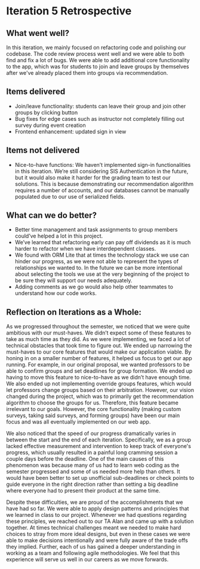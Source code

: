 # Iteration 5 Retrospective

## What went well?

In this iteration, we mainly focused on refactoring code and polishing our codebase. The code review process went well and we were able to both find and fix a lot of bugs. We were able to add additional core functionality to the app, which was for students to join and leave groups by themselves after we've already placed them into groups via recommendation.

## Items delivered

- Join/leave functionality: students can leave their group and join other groups by clicking button 
- Bug fixes for edge cases such as instructor not completely filling out survey during event creation
- Frontend enhancement: updated sign in view 

## Items not delivered

- Nice-to-have functions: We haven’t implemented sign-in functionalities in this iteration. We’re still considering SIS Authentication in the future, but it would also make it harder for the grading team to test our solutions. This is because demonstrating our recommendation algorithm requires a number of accounts, and our databases cannot be manually populated due to our use of serialized fields.

## What can we do better?

- Better time management and task assignments to group members could’ve helped a lot in this project.
- We’ve learned that refactoring early can pay off dividends as it is much harder to refactor when we have interdependent classes. 
- We found with ORM Lite that at times the technology stack we use can hinder our progress, as we were not able to represent the types of relationships we wanted to. In the future we can be more intentional about selecting the tools we use at the very beginning of the project to be sure they will support our needs adequately.
- Adding comments as we go would also help other teammates to understand how our code works.


## Reflection on Iterations as a Whole:

As we progressed throughout the semester, we noticed that we were quite ambitious with our must-haves. We didn’t expect some of these features to take as much time as they did. As we were implementing, we faced a lot of technical obstacles that took time to figure out. We ended up narrowing the must-haves to our core features that would make our application viable. By honing in on a smaller number of features, it helped us focus to get our app running. For example, in our original proposal, we wanted professors to be able to confirm groups and set deadlines for group formation. We ended up having to move this feature to nice-to-have as we didn’t have enough time. We also ended up not implementing override groups features, which would let professors change groups based on their arbitration. However, our vision changed during the project, which was to primarily get the recommendation algorithm to choose the groups for us. Therefore, this feature became irrelevant to our goals. However, the core functionality (making custom surveys, taking said surveys, and forming groups) have been our main focus and was all eventually implemented on our web app.

We also noticed that the speed of our progress dramatically varies in between the start and the end of each iteration. Specifically, we as a group lacked effective measurement and intervention to keep track of everyone's progress, which usually resulted in a painful long cramming session a couple days before the deadline. One of the main causes of this phenomenon was because many of us had to learn web coding as the semester progressed and some of us needed more help than others. It would have been better to set up unofficial sub-deadlines or check points to guide everyone in the right direction rather than setting a big deadline where everyone had to present their product at the same time.

Despite these difficulties, we are proud of the accomplishments that we have had so far. We were able to apply design patterns and principles that we learned in class to our project. Whenever we had questions regarding these principles, we reached out to our TA Alan and came up with a solution together. At times technical challenges meant we needed to make hard choices to stray from more ideal designs, but even in these cases we were able to make decisions intentionally and were fully aware of the trade offs they implied. Further, each of us has gained a deeper understanding in working as a team and following agile methodologies. We feel that this experience will serve us well in our careers as we move forwards. 
